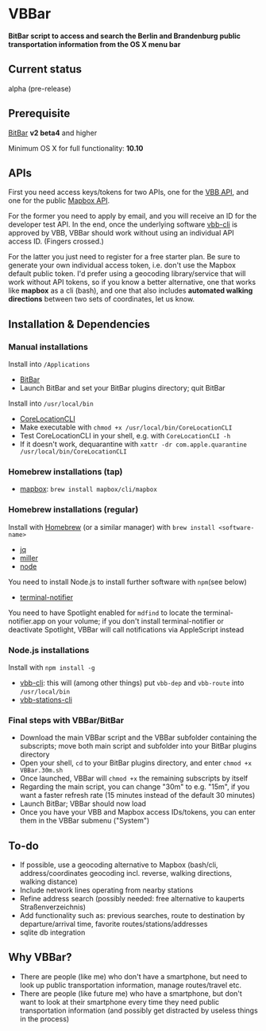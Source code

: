# VBBar
**BitBar script to access and search the Berlin and Brandenburg public transportation information from the OS X menu bar**

## Current status
alpha (pre-release)

## Prerequisite
[BitBar](https://github.com/matryer/bitbar) **v2 beta4** and higher

Minimum OS X for full functionality: **10.10**

## APIs
First you need access keys/tokens for two APIs, one for the [VBB API](http://www.vbb.de/labs), and one for the public [Mapbox API](https://www.mapbox.com/studio/signup/?plan=starter).

For the former you need to apply by email, and you will receive an ID for the developer test API. In the end, once the underlying software [vbb-cli](https://github.com/derhuerst/vbb-cli) is approved by VBB, VBBar should work without using an individual API access ID. (Fingers crossed.)

For the latter you just need to register for a free starter plan. Be sure to generate your own individual access token, i.e. don't use the Mapbox default public token. I'd prefer using a geocoding library/service that will work without API tokens, so if you know a better alternative, one that works like **mapbox** as a cli (bash), and one that also includes **automated walking directions** between two sets of coordinates, let us know.

## Installation & Dependencies

### Manual installations
Install into `/Applications`
* [BitBar](https://github.com/matryer/bitbar) 
* Launch BitBar and set your BitBar plugins directory; quit BitBar

Install into `/usr/local/bin`
* [CoreLocationCLI](https://github.com/fulldecent/corelocationcli)
* Make executable with `chmod +x /usr/local/bin/CoreLocationCLI`
* Test CoreLocationCLI in your shell, e.g. with `CoreLocationCLI -h`
* If it doesn't work, dequarantine with `xattr -dr com.apple.quarantine /usr/local/bin/CoreLocationCLI`

### Homebrew installations (tap)
* [mapbox](https://github.com/mapbox/mapbox-cli-py): `brew install mapbox/cli/mapbox`

### Homebrew installations (regular)
Install with [Homebrew](http://brew.sh) (or a similar manager) with `brew install <software-name>`

* [jq](https://stedolan.github.io/jq/)
* [miller](https://github.com/johnkerl/miller)
* [node](https://nodejs.org)

You need to install Node.js to install further software with `npm`(see below)

* [terminal-notifier](https://github.com/alloy/terminal-notifier)

You need to have Spotlight enabled for `mdfind` to locate the terminal-notifier.app on your volume; if you don't install terminal-notifier or deactivate Spotlight, VBBar will call notifications via AppleScript instead

### Node.js installations
Install with `npm install -g`
* [vbb-cli](https://github.com/derhuerst/vbb-cli): this will (among other things) put `vbb-dep` and `vbb-route` into `/usr/local/bin`
* [vbb-stations-cli](https://github.com/derhuerst/vbb-stations-cli)

### Final steps with VBBar/BitBar
* Download the main VBBar script and the VBBar subfolder containing the subscripts; move both main script and subfolder into your BitBar plugins directory
* Open your shell, `cd` to your BitBar plugins directory, and enter `chmod +x VBBar.30m.sh`
* Once launched, VBBar will `chmod +x` the remaining subscripts by itself
* Regarding the main script, you can change "30m" to e.g. "15m", if you want a faster refresh rate (15 minutes instead of the default 30 minutes)
* Launch BitBar; VBBar should now load
* Once you have your VBB and Mapbox access IDs/tokens, you can enter them in the VBBar submenu ("System")

## To-do

* If possible, use a geocoding alternative to Mapbox (bash/cli, address/coordinates geocoding incl. reverse, walking directions, walking distance)
* Include network lines operating from nearby stations
* Refine address search (possibly needed: free alternative to kauperts Straßenverzeichnis)
* Add functionality such as: previous searches, route to destination by departure/arrival time, favorite routes/stations/addresses
* sqlite db integration

## Why VBBar?

* There are people (like me) who don't have a smartphone, but need to look up public transportation information, manage routes/travel etc.
* There are people (like future me) who have a smartphone, but don't want to look at their smartphone every time they need public transportation information (and possibly get distracted by useless things in the process)
